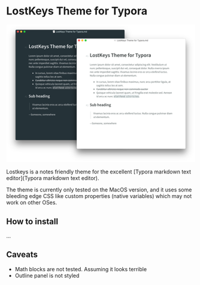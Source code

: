# LostKeys Theme for Typora

![preview](preview.png)

Lostkeys is a notes friendly theme for the excellent [Typora markdown text editor](Typora markdown text editor).

The theme is currently only tested on the MacOS version, and it uses some bleeding edge CSS like custom properties (native variables) which may not work on other OSes.

## How to install

...

## Caveats

* Math blocks are not tested. Assuming it looks terrible
* Outline panel is not styled

